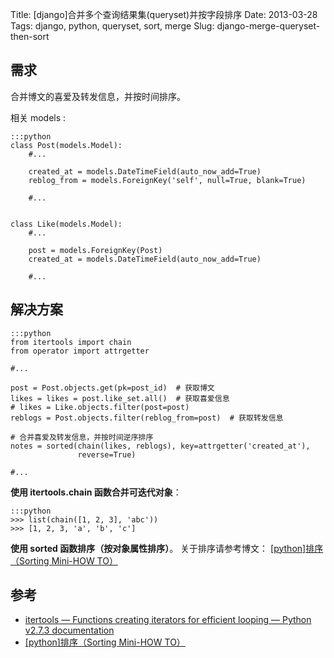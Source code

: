 Title: [django]合并多个查询结果集(queryset)并按字段排序
Date: 2013-03-28
Tags: django, python, queryset, sort, merge
Slug: django-merge-queryset-then-sort

## 需求

合并博文的喜爱及转发信息，并按时间排序。

相关 models :

    :::python
    class Post(models.Model):
        #...

        created_at = models.DateTimeField(auto_now_add=True)
        reblog_from = models.ForeignKey('self', null=True, blank=True)

        #...


    class Like(models.Model):
        #...

        post = models.ForeignKey(Post)
        created_at = models.DateTimeField(auto_now_add=True)

        #...

## 解决方案

    :::python
    from itertools import chain
    from operator import attrgetter

    #...

    post = Post.objects.get(pk=post_id)  # 获取博文
    likes = likes = post.like_set.all()  # 获取喜爱信息
    # likes = Like.objects.filter(post=post)
    reblogs = Post.objects.filter(reblog_from=post)  # 获取转发信息

    # 合并喜爱及转发信息，并按时间逆序排序
    notes = sorted(chain(likes, reblogs), key=attrgetter('created_at'),
                   reverse=True)

    #...

**使用 itertools.chain 函数合并可迭代对象**：

    :::python
    >>> list(chain([1, 2, 3], 'abc'))
    >>> [1, 2, 3, 'a', 'b', 'c']


**使用 sorted 函数排序（按对象属性排序）**。
关于排序请参考博文：
[\[python\]排序（Sorting Mini-HOW TO）](http://mozillazg.com/2013/03/python-sorting-how-to.html)

## 参考

* [itertools — Functions creating iterators for efficient looping — Python v2.7.3 documentation](http://docs.python.org/2/library/itertools.html#itertools.chain)
* [\[python\]排序（Sorting Mini-HOW TO）](http://mozillazg.com/2013/03/python-sorting-how-to.html)
